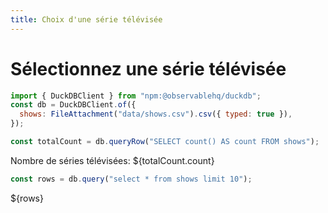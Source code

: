 ```yaml
---
title: Choix d'une série télévisée
---
```


# Sélectionnez une série télévisée

```js
import { DuckDBClient } from "npm:@observablehq/duckdb";
const db = DuckDBClient.of({
  shows: FileAttachment("data/shows.csv").csv({ typed: true }),
});
```

```js
const totalCount = db.queryRow("SELECT count() AS count FROM shows");
```

Nombre de séries télévisées: ${totalCount.count}

```js
const rows = db.query("select * from shows limit 10");
```

${rows}
